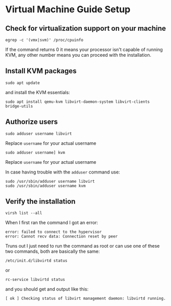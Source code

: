 # Virtual Machine Guide Setup

## Check for virtualization support on your machine
  
    egrep -c '(vmx|svm)' /proc/cpuinfo
    
If the command returns 0 it means your processor isn't capable of running KVM, any other number means you can proceed with the installation.

## Install KVM packages

    sudo apt update

and install the KVM essentials:

    sudo apt install qemu-kvm libvirt-daemon-system libvirt-clients bridge-utils

## Authorize users
    
    sudo adduser username libvirt
    
Replace `username` for your actual username
    
    sudo adduser username] kvm
    
Replace `username` for your actual username

In case having trouble with the `adduser` command use:

    sudo /usr/sbin/adduser username libvirt
    sudo /usr/sbin/adduser username kvm

## Verify the installation

    virsh list --all

When I first ran the command I got an error:
    
    error: failed to connect to the hypervisor
    error: Cannot recv data: Connection reset by peer
    
Truns out I just need to run the  command as root or can use one of these two commands, both are basically the same:

    /etc/init.d/libvirtd status
or

    rc-service libvirtd status

and you should get and output like this:

    [ ok ] Checking status of libvirt management daemon: libvirtd running.
